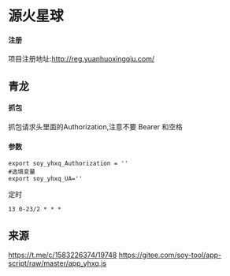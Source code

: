 # 源火星球 

####  注册 
项目注册地址:http://reg.yuanhuoxingqiu.com/

## 青龙
#### 抓包
抓包请求头里面的Authorization,注意不要 Bearer 和空格

#### 参数
```
export soy_yhxq_Authorization = ''
#选填变量
export soy_yhxq_UA=''
```
定时
```
13 0-23/2 * * *
```

## 来源
https://t.me/c/1583226374/19748
https://gitee.com/soy-tool/app-script/raw/master/app_yhxq.js
